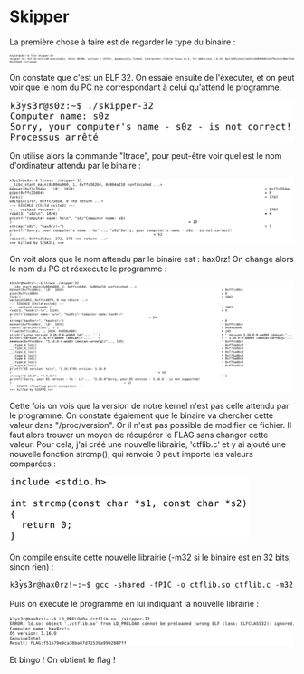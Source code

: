 # Skipper

La première chose à faire est de regarder le type du binaire :

![](img/skip1.png)

On constate que c'est un ELF 32.
On essaie ensuite de l'éxecuter, et on peut voir que le nom du PC ne correspondant à celui qu'attend le programme.

![](img/skip2.png)

On utilise alors la commande "ltrace", pour peut-être voir quel est le nom d'ordinateur attendu par le binaire :

![](img/skip3.png)

On voit alors que le nom attendu par le binaire est : hax0rz!
On change alors le nom du PC et réexecute le programme : 

![](img/skip4.png)

Cette fois on vois que la version de notre kernel n'est pas celle attendu par le programme.
On constate également que le binaire va chercher cette valeur dans "/proc/version". Or il n'est pas possible de modifier ce fichier. Il faut alors trouver un moyen de récupérer le FLAG sans changer cette valeur.
Pour cela, j'ai créé une nouvelle librairie, 'ctflib.c' et y ai ajouté une nouvelle fonction strcmp(), qui renvoie 0 peut importe les valeurs comparées : 

![](img/skip5.png)

On compile ensuite cette nouvelle librairie (-m32 si le binaire est en 32 bits, sinon rien) : 

![](img/skip7.png)

Puis on execute le programme en lui indiquant la nouvelle librairie :

![](img/skip8.png)

Et bingo ! On obtient le flag !

